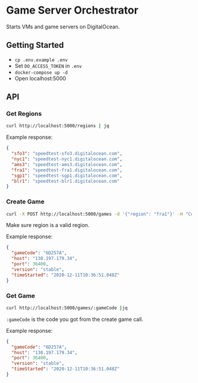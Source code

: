 # Game Server Orchestrator

Starts VMs and game servers on DigitalOcean.

## Getting Started

- `cp .env.example .env`
- Set `DO_ACCESS_TOKEN` in `.env`
- `docker-compose up -d`
- Open localhost:5000

## API

### Get Regions

```sh
curl http://localhost:5000/regions | jq
```

Example response:

```json
{
  "sfo3": "speedtest-sfo3.digitalocean.com",
  "nyc1": "speedtest-nyc1.digitalocean.com",
  "ams3": "speedtest-ams3.digitalocean.com",
  "fra1": "speedtest-fra1.digitalocean.com",
  "sgp1": "speedtest-sgp1.digitalocean.com",
  "blr1": "speedtest-blr1.digitalocean.com"
}
```

### Create Game

```sh
curl -X POST http://localhost:5000/games -d '{"region": "fra1"}' -H "Content-Type: application/json" | jq
```

Make sure region is a valid region.

Example response:

```json
{
  "gameCode": "6D257A",
  "host": "138.197.179.34",
  "port": 36400,
  "version": "stable",
  "timeStarted": "2020-12-11T10:36:51.048Z"
}
```

### Get Game

```sh
curl http://localhost:5000/games/:gameCode |jq
```

`:gameCode` is the code you got from the create game call.

Example response:

```json
{
  "gameCode": "6D257A",
  "host": "138.197.179.34",
  "port": 36400,
  "version": "stable",
  "timeStarted": "2020-12-11T10:36:51.048Z"
}
```
